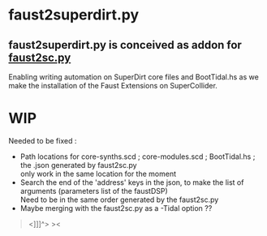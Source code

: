 # faust2superdirt.py
## faust2superdirt.py is conceived as addon for [faust2sc.py](https://github.com/madskjeldgaard/faust2sc.py)
Enabling writing automation on SuperDirt core files and BootTidal.hs as we make the installation of the Faust Extensions on SuperCollider.



# WIP
Needed to be fixed : 
* Path locations for core-synths.scd ; core-modules.scd ; BootTidal.hs ; the .json generated by faust2sc.py 
  </br> only work in the same location for the moment
* Search the end of the 'address' keys in the json, to make the list of arguments (parameters list of the faustDSP) 
  </br> Need to be in the same order generated by the faust2sc.py
* Maybe merging with the faust2sc.py as a -Tidal option ??


><]]]^>
    ><
